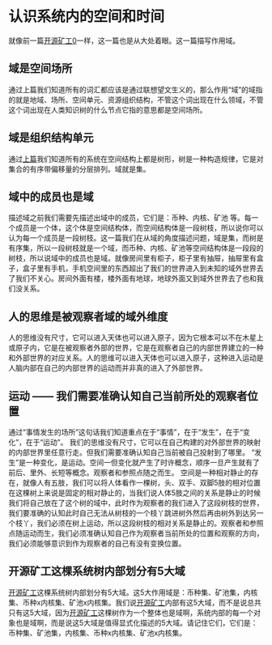 # 认识系统内的空间和时间

就像前一篇[开源矿工0](NTMiner0.md)一样，这一篇也是从大处着眼。这一篇描写作用域。

## 域是空间场所
通过上篇我们知道所有的词汇都应该是通过联想望文生义的，那么作用“域”的域指的就是地域、场所、空间单元、资源组织结构，不管这个词出现在什么领域，不管这个词出现在人类知识树的什么节点它指的意思都是空间场所。

## 域是组织结构单元
通过[上篇](NTMiner0.md)我们知道所有的系统在空间结构上都是树形，树是一种构造规律，它是对集合的有序带偏移量的分层排列。域就是集。

## 域中的成员也是域
描述域之前我们需要先描述出域中的成员，它们是：币种、内核、矿池 等。每一个成员是一个体，这个体是空间结构体，而空间结构体是一段树枝，所以说你可以认为每一个成员是一段树枝。这一篇我们在从域的角度描述问题，域是集，而树是有序集，所以一段树枝就是一个域，而币种、内核、矿池等空间结构体是一段段的树枝，所以说域中的成员也是域。就像房间里有柜子，柜子里有抽屉，抽屉里有盒子，盒子里有手机，手机空间里的东西超出了我们的世界进入到未知的域外世界去了我们不关心。房间外面有楼，楼外面有地球，地球外面又到域外世界去了也和我们没关系。

## 人的思维是被观察者域的域外维度
人的思维没有尺寸，它可以进入天体也可以进入原子，因为它根本可以不在木星上或原子内，它是在被观察者外部的世界，它是在观察者自己的内部世界建立的一种和外部世界的对应关系。人的思维可以进入天体也可以进入原子，这种进入运动是人脑内部在自己的内部世界的运动而并非真的进入了外部世界。

## 运动 —— 我们需要准确认知自己当前所处的观察者位置
通过“事情发生的场所”这句话我们知道重点在于“事情”，在于“发生”，在于“变化”，在于“运动”。
我们的思维没有尺寸，它可以在自己构建的对外部世界的映射的内部世界里任意行走。但我们需要准确认知自己当前被自己投射到了哪里。
“发生”是一种变化，是运动。空间一但变化就产生了时许概念，顺序一旦产生就有了前后、里外、长短等概念。观察者和参照点随之而生。
空间是一种相对静止的存在，就像人有五肢，我们可以将人体看作一棵树，头、双手、双脚5肢的相对位置在这棵树上来说是固定的相对静止的，当我们说人体5肢之间的关系是静止的时候我们将自己放在了这个树的域中，此时作为观察者的我们进入了这段树枝的世界，我们要准确的认知此时自己无法从树枝的一个枝丫跳进树外然后再由树外到达另一个枝丫，我们必须在树上运动，所以这段树枝的相对关系是静止的。观察者和参照点随运动而生，我们必须准确认知自己作为观察者当前所处的位置和观察的方向，我们必须能够意识到作为观察者的自己有没有变换位置。

## 开源矿工这棵系统树内部划分有5大域
[开源矿工](https://github.com/ntminer/ntminer)这棵系统树内部划分有5大域。这5大作用域是：币种集、矿池集，内核集、币种x内核集、矿池x内核集。我们说[开源矿工](https://github.com/ntminer/ntminer)内部有这5大域，而不是说总共只有这5大域，因为[开源矿工](https://github.com/ntminer/ntminer)这棵树作为一个整体也是域啊，系统内部的每一个对象也是域啊，而是说这5大域是值得显式化描述的5大域。请记住它们，它们是：币种集、矿池集，内核集、币种x内核集、矿池x内核集。